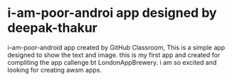# i-am-poor-androi app designed by deepak-thakur
i-am-poor-android app created by GitHub Classroom,
This is a simple app designed to show the text and image.
this is my first app and created for compliting the app callenge bt LondonAppBrewery.
i am so excited and looking for creating awsm apps.
